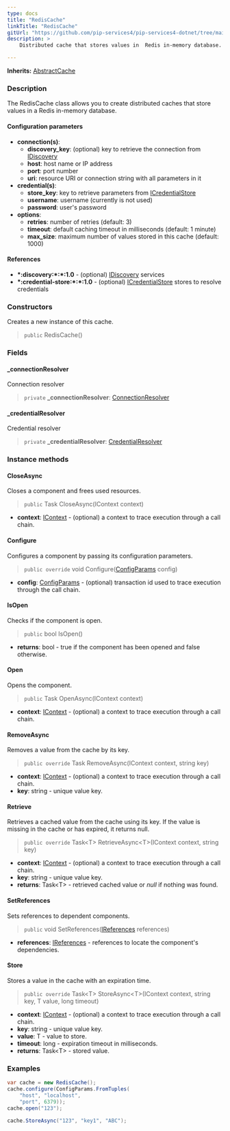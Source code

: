 ```yaml
---
type: docs
title: "RedisCache"
linkTitle: "RedisCache"
gitUrl: "https://github.com/pip-services4/pip-services4-dotnet/tree/main/pip-services4-redis-dotnet"
description: >
    Distributed cache that stores values in  Redis in-memory database.

---
```


**Inherits:** [AbstractCache](../../../logic/cache/abstract_cache)

### Description

The RedisCache class allows you to create distributed caches that store values in a Redis in-memory database.

#### Configuration parameters

- **connection(s)**:           
    - **discovery_key**: (optional) key to retrieve the connection from [IDiscovery](../../../config/connect/idiscovery)
    - **host**: host name or IP address
    - **port**: port number
    - **uri**: resource URI or connection string with all parameters in it
- **credential(s)**:
    - **store_key**: key to retrieve parameters from [ICredentialStore](../../../config/auth/icredential_store)
    - **username**: username (currently is not used)
    - **password**: user's password
- **options**:
    - **retries**: number of retries (default: 3)
    - **timeout**: default caching timeout in milliseconds (default: 1 minute)
    - **max_size**: maximum number of values stored in this cache (default: 1000)     


#### References
- **\*:discovery:\*:\*:1.0** - (optional) [IDiscovery](../../../config/connect/idiscovery) services
- **\*:credential-store:\*:\*:1.0** - (optional) [ICredentialStore](../../../config/auth/icredential_store) stores to resolve credentials

### Constructors
Creates a new instance of this cache.

> `public` RedisCache()

### Fields

<span class="hide-title-link">

#### _connectionResolver
Connection resolver
> `private` **_connectionResolver**: [ConnectionResolver](../../../config/connect/connection_resolver) 

#### _credentialResolver
Credential resolver
> `private` **_credentialResolver**: [CredentialResolver](../../../config/auth/credential_resolver) 

</span>


### Instance methods

#### CloseAsync
Closes a component and frees used resources.

> `public` Task CloseAsync(IContext context)

- **context**: [IContext](../../../components/context/icontext) - (optional) a context to trace execution through a call chain.


#### Configure
Configures a component by passing its configuration parameters.

> `public override` void Configure([ConfigParams](../../../components/config/config_params) config)

- **config**: [ConfigParams](../../../components/config/config_params) - (optional) transaction id used to trace execution through the call chain.

#### IsOpen
Checks if the component is open.

> `public` bool IsOpen()

- **returns**: bool - true if the component has been opened and false otherwise.


#### Open
Opens the component.

> `public` Task OpenAsync(IContext context)

- **context**: [IContext](../../../components/context/icontext) - (optional) a context to trace execution through a call chain.

#### RemoveAsync
Removes a value from the cache by its key.

> `public override` Task RemoveAsync(IContext context, string key)

- **context**: [IContext](../../../components/context/icontext) - (optional) a context to trace execution through a call chain.
- **key**: string - unique value key.

#### Retrieve
Retrieves a cached value from the cache using its key.
If the value is missing in the cache or has expired, it returns null.

> `public override` Task\<T\> RetrieveAsync\<T\>(IContext context, string key)

- **context**: [IContext](../../../components/context/icontext) - (optional) a context to trace execution through a call chain.
- **key**: string - unique value key.
- **returns**: Task\<T\> - retrieved cached value or *null* if nothing was found.

#### SetReferences
Sets references to dependent components.

> `public` void SetReferences([IReferences](../../../components/refer/ireferences) references)

- **references**: [IReferences](../../../components/refer/ireferences) - references to locate the component's dependencies.


#### Store
Stores a value in the cache with an expiration time.

> `public override` Task\<T\> StoreAsync\<T\>(IContext context, string key, T value, long timeout)

- **context**: [IContext](../../../components/context/icontext) - (optional) a context to trace execution through a call chain.
- **key**: string - unique value key.
- **value**: T - value to store.
- **timeout**: long - expiration timeout in milliseconds.
- **returns**: Task\<T\> - stored value.


### Examples
```cs
var cache = new RedisCache();
cache.configure(ConfigParams.FromTuples(
    "host", "localhost",
    "port", 6379));
cache.open("123");

cache.StoreAsync("123", "key1", "ABC");

```
